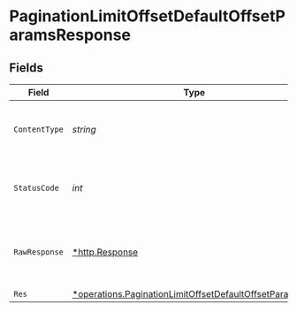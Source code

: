# PaginationLimitOffsetDefaultOffsetParamsResponse


## Fields

| Field                                                                                                                                    | Type                                                                                                                                     | Required                                                                                                                                 | Description                                                                                                                              |
| ---------------------------------------------------------------------------------------------------------------------------------------- | ---------------------------------------------------------------------------------------------------------------------------------------- | ---------------------------------------------------------------------------------------------------------------------------------------- | ---------------------------------------------------------------------------------------------------------------------------------------- |
| `ContentType`                                                                                                                            | *string*                                                                                                                                 | :heavy_check_mark:                                                                                                                       | HTTP response content type for this operation                                                                                            |
| `StatusCode`                                                                                                                             | *int*                                                                                                                                    | :heavy_check_mark:                                                                                                                       | HTTP response status code for this operation                                                                                             |
| `RawResponse`                                                                                                                            | [*http.Response](https://pkg.go.dev/net/http#Response)                                                                                   | :heavy_check_mark:                                                                                                                       | Raw HTTP response; suitable for custom response parsing                                                                                  |
| `Res`                                                                                                                                    | [*operations.PaginationLimitOffsetDefaultOffsetParamsRes](../../../pkg/models/operations/paginationlimitoffsetdefaultoffsetparamsres.md) | :heavy_minus_sign:                                                                                                                       | OK                                                                                                                                       |